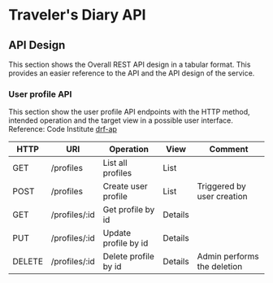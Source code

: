 # Traveler's Diary API

## API Design
This section shows the Overall REST API design in a tabular format. This provides an easier reference to the API and the
API design of the service.

### User profile API
This section show the user profile API endpoints with the HTTP method, intended operation and the target view in a possible
user interface. Reference: Code Institute [drf-ap](https://github.com/Code-Institute-Solutions/drf-api)

| HTTP   | URI           | Operation            | View    | Comment                     |
|--------|---------------|----------------------|---------|-----------------------------|
| GET    | /profiles     | List all profiles    | List    |                             |
| POST   | /profiles     | Create user profile  | List    | Triggered by user creation  |
| GET    | /profiles/:id | Get profile by id    | Details |                             |
| PUT    | /profiles/:id | Update profile by id | Details |                             |
| DELETE | /profiles/:id | Delete profile by id | Details | Admin performs the deletion |

